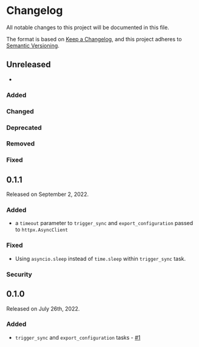 # Changelog

All notable changes to this project will be documented in this file.

The format is based on [Keep a Changelog](https://keepachangelog.com/en/1.0.0/),
and this project adheres to [Semantic Versioning](https://semver.org/spec/v2.0.0.html).

## Unreleased

- 
### Added

### Changed

### Deprecated

### Removed

### Fixed

## 0.1.1

Released on September 2, 2022.

### Added

- a `timeout` parameter to `trigger_sync` and `export_configuration` passed to `httpx.AsyncClient`

### Fixed

- Using `asyncio.sleep` instead of `time.sleep` within `trigger_sync` task.

### Security

## 0.1.0

Released on July 26th, 2022.

### Added

- `trigger_sync` and `export_configuration` tasks - [#1](https://github.com/PrefectHQ/prefect-airbyte/pull/1)
